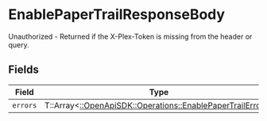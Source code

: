 # EnablePaperTrailResponseBody

Unauthorized - Returned if the X-Plex-Token is missing from the header or query.


## Fields

| Field                                                                                                           | Type                                                                                                            | Required                                                                                                        | Description                                                                                                     |
| --------------------------------------------------------------------------------------------------------------- | --------------------------------------------------------------------------------------------------------------- | --------------------------------------------------------------------------------------------------------------- | --------------------------------------------------------------------------------------------------------------- |
| `errors`                                                                                                        | T::Array<[::OpenApiSDK::Operations::EnablePaperTrailErrors](../../models/operations/enablepapertrailerrors.md)> | :heavy_minus_sign:                                                                                              | N/A                                                                                                             |